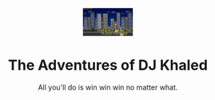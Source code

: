 <div align="center">
  <img alt="Logo" src="https://raw.githubusercontent.com/Chrysippean/The-Adventures-of-DJ-Khaled/master/images/death.png" width="100" />
</div>

<h1 align="center">
  The Adventures of DJ Khaled
</h1>


<p align="center">All you'll do is win win win no matter what.</p>
